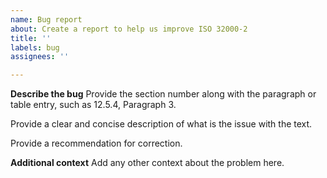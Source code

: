 ```yaml
---
name: Bug report
about: Create a report to help us improve ISO 32000-2
title: ''
labels: bug
assignees: ''

---
```


**Describe the bug**
Provide the section number along with the paragraph or table entry, such as 12.5.4, Paragraph 3.  

Provide a clear and concise description of what is the issue with the text.  

Provide a recommendation for correction.

**Additional context**
Add any other context about the problem here.
